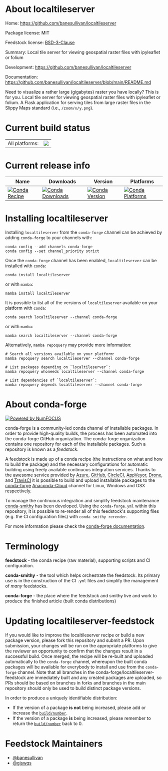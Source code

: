 About localtileserver
=====================

Home: https://github.com/banesullivan/localtileserver

Package license: MIT

Feedstock license: [BSD-3-Clause](https://github.com/conda-forge/localtileserver-feedstock/blob/main/LICENSE.txt)

Summary: Local tile server for viewing geospatial raster files with ipyleaflet or folium

Development: https://github.com/banesullivan/localtileserver

Documentation: https://github.com/banesullivan/localtileserver/blob/main/README.md

Need to visualize a rather large (gigabytes) raster you have locally? This is for you. Local tile server for viewing geospatial raster files with ipyleaflet or folium. A Flask application for serving tiles from large raster files in the Slippy Maps standard (i.e., `/zoom/x/y.png`).


Current build status
====================


<table><tr><td>All platforms:</td>
    <td>
      <a href="https://dev.azure.com/conda-forge/feedstock-builds/_build/latest?definitionId=14751&branchName=main">
        <img src="https://dev.azure.com/conda-forge/feedstock-builds/_apis/build/status/localtileserver-feedstock?branchName=main">
      </a>
    </td>
  </tr>
</table>

Current release info
====================

| Name | Downloads | Version | Platforms |
| --- | --- | --- | --- |
| [![Conda Recipe](https://img.shields.io/badge/recipe-localtileserver-green.svg)](https://anaconda.org/conda-forge/localtileserver) | [![Conda Downloads](https://img.shields.io/conda/dn/conda-forge/localtileserver.svg)](https://anaconda.org/conda-forge/localtileserver) | [![Conda Version](https://img.shields.io/conda/vn/conda-forge/localtileserver.svg)](https://anaconda.org/conda-forge/localtileserver) | [![Conda Platforms](https://img.shields.io/conda/pn/conda-forge/localtileserver.svg)](https://anaconda.org/conda-forge/localtileserver) |

Installing localtileserver
==========================

Installing `localtileserver` from the `conda-forge` channel can be achieved by adding `conda-forge` to your channels with:

```
conda config --add channels conda-forge
conda config --set channel_priority strict
```

Once the `conda-forge` channel has been enabled, `localtileserver` can be installed with `conda`:

```
conda install localtileserver
```

or with `mamba`:

```
mamba install localtileserver
```

It is possible to list all of the versions of `localtileserver` available on your platform with `conda`:

```
conda search localtileserver --channel conda-forge
```

or with `mamba`:

```
mamba search localtileserver --channel conda-forge
```

Alternatively, `mamba repoquery` may provide more information:

```
# Search all versions available on your platform:
mamba repoquery search localtileserver --channel conda-forge

# List packages depending on `localtileserver`:
mamba repoquery whoneeds localtileserver --channel conda-forge

# List dependencies of `localtileserver`:
mamba repoquery depends localtileserver --channel conda-forge
```


About conda-forge
=================

[![Powered by
NumFOCUS](https://img.shields.io/badge/powered%20by-NumFOCUS-orange.svg?style=flat&colorA=E1523D&colorB=007D8A)](https://numfocus.org)

conda-forge is a community-led conda channel of installable packages.
In order to provide high-quality builds, the process has been automated into the
conda-forge GitHub organization. The conda-forge organization contains one repository
for each of the installable packages. Such a repository is known as a *feedstock*.

A feedstock is made up of a conda recipe (the instructions on what and how to build
the package) and the necessary configurations for automatic building using freely
available continuous integration services. Thanks to the awesome service provided by
[Azure](https://azure.microsoft.com/en-us/services/devops/), [GitHub](https://github.com/),
[CircleCI](https://circleci.com/), [AppVeyor](https://www.appveyor.com/),
[Drone](https://cloud.drone.io/welcome), and [TravisCI](https://travis-ci.com/)
it is possible to build and upload installable packages to the
[conda-forge](https://anaconda.org/conda-forge) [Anaconda-Cloud](https://anaconda.org/)
channel for Linux, Windows and OSX respectively.

To manage the continuous integration and simplify feedstock maintenance
[conda-smithy](https://github.com/conda-forge/conda-smithy) has been developed.
Using the ``conda-forge.yml`` within this repository, it is possible to re-render all of
this feedstock's supporting files (e.g. the CI configuration files) with ``conda smithy rerender``.

For more information please check the [conda-forge documentation](https://conda-forge.org/docs/).

Terminology
===========

**feedstock** - the conda recipe (raw material), supporting scripts and CI configuration.

**conda-smithy** - the tool which helps orchestrate the feedstock.
                   Its primary use is in the construction of the CI ``.yml`` files
                   and simplify the management of *many* feedstocks.

**conda-forge** - the place where the feedstock and smithy live and work to
                  produce the finished article (built conda distributions)


Updating localtileserver-feedstock
==================================

If you would like to improve the localtileserver recipe or build a new
package version, please fork this repository and submit a PR. Upon submission,
your changes will be run on the appropriate platforms to give the reviewer an
opportunity to confirm that the changes result in a successful build. Once
merged, the recipe will be re-built and uploaded automatically to the
`conda-forge` channel, whereupon the built conda packages will be available for
everybody to install and use from the `conda-forge` channel.
Note that all branches in the conda-forge/localtileserver-feedstock are
immediately built and any created packages are uploaded, so PRs should be based
on branches in forks and branches in the main repository should only be used to
build distinct package versions.

In order to produce a uniquely identifiable distribution:
 * If the version of a package **is not** being increased, please add or increase
   the [``build/number``](https://docs.conda.io/projects/conda-build/en/latest/resources/define-metadata.html#build-number-and-string).
 * If the version of a package **is** being increased, please remember to return
   the [``build/number``](https://docs.conda.io/projects/conda-build/en/latest/resources/define-metadata.html#build-number-and-string)
   back to 0.

Feedstock Maintainers
=====================

* [@banesullivan](https://github.com/banesullivan/)
* [@giswqs](https://github.com/giswqs/)

